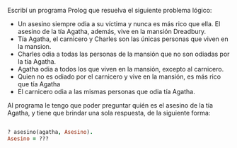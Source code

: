 Escribí un programa Prolog que resuelva el siguiente problema lógico:

* Un asesino siempre odia a su víctima y nunca es más rico que ella. El asesino de la	tía Agatha, además, vive en la mansión Dreadbury.
*  Tía Agatha, el carnicero y Charles son las únicas personas que viven en la mansion.
*  Charles odia a todas las personas de la mansión que no son odiadas por la tía Agatha.
*  Agatha odia a todos los que viven en la mansión, excepto al carnicero.
*  Quien no es odiado por el carnicero y vive en la mansión, es más rico que tía Agatha
*  El carnicero odia a las mismas personas que odia tía Agatha.

Al programa le tengo que poder preguntar quién es el asesino de la tía Agatha, y tiene que brindar una sola respuesta, de la siguiente forma:

```prolog

? asesino(agatha, Asesino).
Asesino = ???

```
